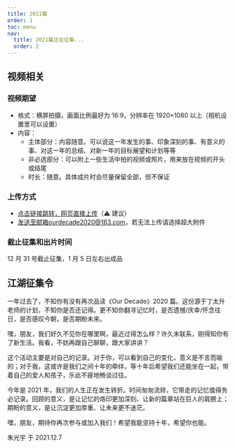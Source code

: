 ```yaml
---
title: 2021篇
order: 1
toc: menu
nav:
  title: 2021篇正在征集...
  order: 2
---
```


## 视频相关

### 视频期望

- 格式：横屏拍摄，画面比例最好为 16:9，分辨率在 1920×1080 以上（相机设置里可以设置）
- 内容：
  - 主体部分：内容随意。可以说这一年发生的事、印象深刻的事、有意义的事、对这一年的总结、对新一年的目标展望和计划等等
  - 非必选部分：可以附上一些生活中拍的视频或照片，用来放在视频的开头或结尾
  - 时长：随意。具体成片时会尽量保留全部，但不保证

### 上传方式

- [点击链接跳转，网页直接上传](https://www.wenshushu.cn/s/6u83ydfekdh)（⚠️ 建议）
- 发送至邮箱ourdecade2020@163.com，若无法上传请选择超大附件

### 截止征集和出片时间

12 月 31 号截止征集，1 月 5 日左右出成品

## 江湖征集令

一年过去了，不知你有没有再次品读《Our Decade》2020 篇。这份源于丁太升老师的计划，不知你是否还记得。更不知你翻寻记忆时，是否遗憾/庆幸/怀念往日，是否感叹今朝，是否期盼未来。

嘿，朋友，我们好久不见你在哪里啊，最近过得怎么样？许久未联系，刚得知你有了新生活。我看，不妨再跟自己聊聊，跟大家讲讲？

这个活动主要是对自己的记录。对于你，可以看到自己的变化，意义是不言而喻的；对于我，这或许是我们之间十年的牵绊，等十年后希望我们还能坐在一起，带着自己的爱人和孩子，乐此不疲地畅谈过往。

今年是 2021 年，我们的人生正在发生转折。时间匆匆流转，它带走的记忆值得务必记录。回顾的意义，是让记忆的烙印更加深刻、让新的篇章站在巨人的肩膀上；期盼的意义，是让沉淀更加厚重、让未来更不迷茫。

嘿，朋友，期待你再次参与或加入我们！希望我能坚持十年，希望你也能。

朱光宇 于 2021.12.7
